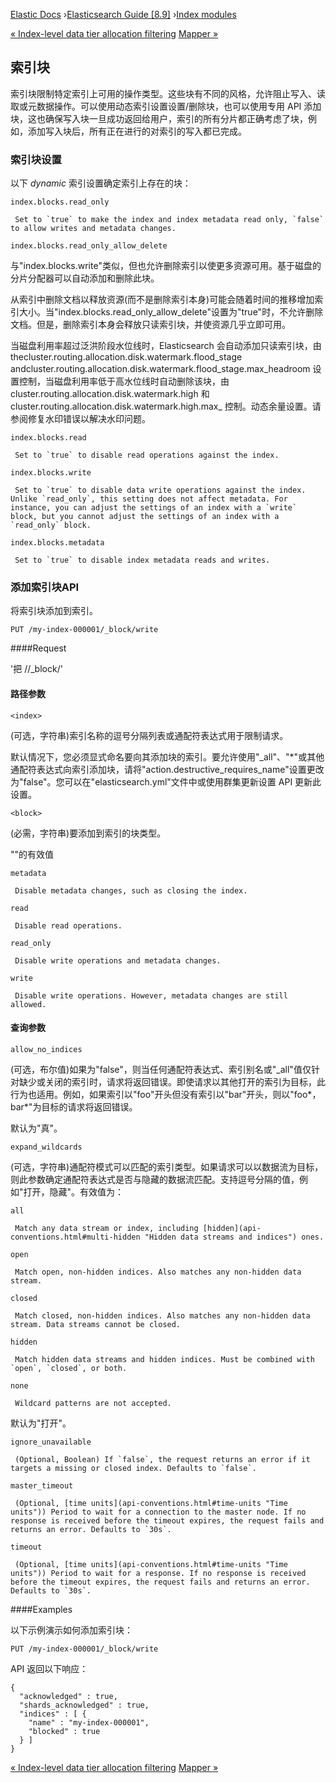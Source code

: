 

[Elastic Docs](/guide/) ›[Elasticsearch Guide [8.9]](index.md) ›[Index
modules](index-modules.md)

[« Index-level data tier allocation filtering](data-tier-shard-filtering.md)
[Mapper »](index-modules-mapper.md)

## 索引块

索引块限制特定索引上可用的操作类型。这些块有不同的风格，允许阻止写入、读取或元数据操作。可以使用动态索引设置设置/删除块，也可以使用专用 API 添加块，这也确保写入块一旦成功返回给用户，索引的所有分片都正确考虑了块，例如，添加写入块后，所有正在进行的对索引的写入都已完成。

### 索引块设置

以下 _dynamic_ 索引设置确定索引上存在的块：

`index.blocks.read_only`

     Set to `true` to make the index and index metadata read only, `false` to allow writes and metadata changes. 
`index.blocks.read_only_allow_delete`

    

与"index.blocks.write"类似，但也允许删除索引以使更多资源可用。基于磁盘的分片分配器可以自动添加和删除此块。

从索引中删除文档以释放资源(而不是删除索引本身)可能会随着时间的推移增加索引大小。当"index.blocks.read_only_allow_delete"设置为"true"时，不允许删除文档。但是，删除索引本身会释放只读索引块，并使资源几乎立即可用。

当磁盘利用率超过泛洪阶段水位线时，Elasticsearch 会自动添加只读索引块，由 thecluster.routing.allocation.disk.watermark.flood_stage andcluster.routing.allocation.disk.watermark.flood_stage.max_headroom 设置控制，当磁盘利用率低于高水位线时自动删除该块，由 cluster.routing.allocation.disk.watermark.high 和 cluster.routing.allocation.disk.watermark.high.max_ 控制。动态余量设置。请参阅修复水印错误以解决水印问题。

`index.blocks.read`

     Set to `true` to disable read operations against the index. 
`index.blocks.write`

     Set to `true` to disable data write operations against the index. Unlike `read_only`, this setting does not affect metadata. For instance, you can adjust the settings of an index with a `write` block, but you cannot adjust the settings of an index with a `read_only` block. 
`index.blocks.metadata`

     Set to `true` to disable index metadata reads and writes. 

### 添加索引块API

将索引块添加到索引。

    
    
    PUT /my-index-000001/_block/write

####Request

'把 /<index>/_block/<block>'

#### 路径参数

`<index>`

    

(可选，字符串)索引名称的逗号分隔列表或通配符表达式用于限制请求。

默认情况下，您必须显式命名要向其添加块的索引。要允许使用"_all"、"*"或其他通配符表达式向索引添加块，请将"action.destructive_requires_name"设置更改为"false"。您可以在"elasticsearch.yml"文件中或使用群集更新设置 API 更新此设置。

`<block>`

    

(必需，字符串)要添加到索引的块类型。

""的有效值<block>

`metadata`

     Disable metadata changes, such as closing the index. 
`read`

     Disable read operations. 
`read_only`

     Disable write operations and metadata changes. 
`write`

     Disable write operations. However, metadata changes are still allowed. 

#### 查询参数

`allow_no_indices`

    

(可选，布尔值)如果为"false"，则当任何通配符表达式、索引别名或"_all"值仅针对缺少或关闭的索引时，请求将返回错误。即使请求以其他打开的索引为目标，此行为也适用。例如，如果索引以"foo"开头但没有索引以"bar"开头，则以"foo*，bar*"为目标的请求将返回错误。

默认为"真"。

`expand_wildcards`

    

(可选，字符串)通配符模式可以匹配的索引类型。如果请求可以以数据流为目标，则此参数确定通配符表达式是否与隐藏的数据流匹配。支持逗号分隔的值，例如"打开，隐藏"。有效值为：

`all`

     Match any data stream or index, including [hidden](api-conventions.html#multi-hidden "Hidden data streams and indices") ones. 
`open`

     Match open, non-hidden indices. Also matches any non-hidden data stream. 
`closed`

     Match closed, non-hidden indices. Also matches any non-hidden data stream. Data streams cannot be closed. 
`hidden`

     Match hidden data streams and hidden indices. Must be combined with `open`, `closed`, or both. 
`none`

     Wildcard patterns are not accepted. 

默认为"打开"。

`ignore_unavailable`

     (Optional, Boolean) If `false`, the request returns an error if it targets a missing or closed index. Defaults to `false`. 
`master_timeout`

     (Optional, [time units](api-conventions.html#time-units "Time units")) Period to wait for a connection to the master node. If no response is received before the timeout expires, the request fails and returns an error. Defaults to `30s`. 
`timeout`

     (Optional, [time units](api-conventions.html#time-units "Time units")) Period to wait for a response. If no response is received before the timeout expires, the request fails and returns an error. Defaults to `30s`. 

####Examples

以下示例演示如何添加索引块：

    
    
    PUT /my-index-000001/_block/write

API 返回以下响应：

    
    
    {
      "acknowledged" : true,
      "shards_acknowledged" : true,
      "indices" : [ {
        "name" : "my-index-000001",
        "blocked" : true
      } ]
    }

[« Index-level data tier allocation filtering](data-tier-shard-filtering.md)
[Mapper »](index-modules-mapper.md)
